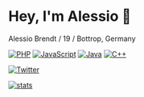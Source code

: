 # Hey, I'm Alessio 👋

Alessio Brendt / 19 / Bottrop, Germany

[![PHP](https://img.shields.io/badge/-php-172A88.svg?logo=php&logoColor=white&longCache=true&style=for-the-badge)](https://github.com/alessiobrendt?tab=repositories&q=&type=&language=php)
[![JavaScript](https://img.shields.io/badge/-javascript-F7DF1E.svg?logo=javascript&logoColor=white&longCache=true&style=for-the-badge)](https://github.com/alessiobrendt?tab=repositories&q=&type=&language=javascript)
[![Java](https://img.shields.io/badge/-java-B07219.svg?logo=java&logoColor=white&longCache=true&style=for-the-badge)](https://github.com/alessiobrendt?tab=repositories&q=&type=&language=java)
[![C++](https://img.shields.io/badge/-C++-00599C.svg?logo=C%2B%2B&logoColor=white&longCache=true&style=for-the-badge)](https://github.com/alessiobrendt?tab=repositories&q=&type=&language=c%2B%2B)

[![Twitter](https://img.shields.io/badge/-@sqarix-03A9F4.svg?logo=twitter&logoColor=white&longCache=true&style=for-the-badge)](https://www.twitter.com/sqarix)

[![stats](https://github-readme-stats.vercel.app/api?username=alessiobrendt&count_private=true&theme=tokyonight)](https://github.com/alessiobrendt)
